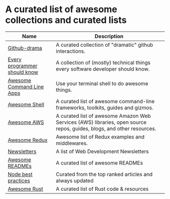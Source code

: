 # A curated list of awesome collections and curated lists

| Name  | Description |
| ------------- | ------------- |
| [Github-drama](https://github.com/nikolas/github-drama) | A curated collection of "dramatic" github interactions. |
| [Every programmer should know](https://github.com/mr-mig/every-programmer-should-know) | A collection of (mostly) technical things every software developer should know. |
| [Awesome Command Line Apps](https://github.com/herrbischoff/awesome-command-line-apps) | Use your terminal shell to do awesome things. |
| [Awesome Shell](https://github.com/alebcay/awesome-shell) | A curated list of awesome command-line frameworks, toolkits, guides and gizmos. |
| [Awesome AWS](https://github.com/donnemartin/awesome-aws) | A curated list of awesome Amazon Web Services (AWS) libraries, open source repos, guides, blogs, and other resources. |
| [Awesome Redux](https://github.com/xgrommx/awesome-redux) | Awesome list of Redux examples and middlewares. |
| [Newsletters](https://gist.github.com/threequal/a5c58208eb0d2082b011accc06796945) | A list of Web Development Newsletters |
| [Awesome READMEs](https://github.com/matiassingers/awesome-readme) | A curated list of awesome READMEs |
| [Node best practices](https://github.com/i0natan/nodebestpractices) | Curated from the top ranked articles and always updated |
| [Awesome Rust](https://github.com/rust-unofficial/awesome-rust) | A curated list of Rust code & resources |
